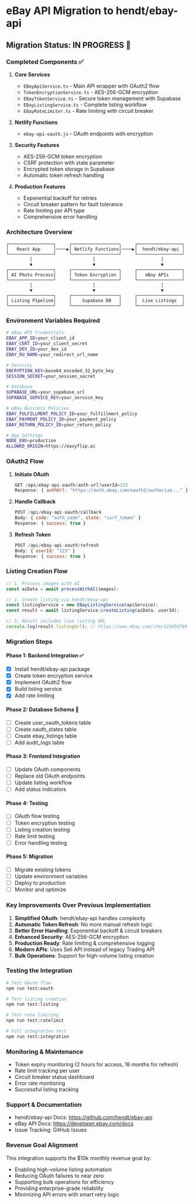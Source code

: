 # eBay API Migration to hendt/ebay-api

## Migration Status: IN PROGRESS 🚀

### Completed Components ✅

1. **Core Services**
   - `EBayApiService.ts` - Main API wrapper with OAuth2 flow
   - `TokenEncryptionService.ts` - AES-256-GCM encryption
   - `EBayTokenService.ts` - Secure token management with Supabase
   - `EBayListingService.ts` - Complete listing workflow
   - `EBayRateLimiter.ts` - Rate limiting with circuit breaker

2. **Netlify Functions**
   - `ebay-api-oauth.js` - OAuth endpoints with encryption

3. **Security Features**
   - AES-256-GCM token encryption
   - CSRF protection with state parameter
   - Encrypted token storage in Supabase
   - Automatic token refresh handling

4. **Production Features**
   - Exponential backoff for retries
   - Circuit breaker pattern for fault tolerance
   - Rate limiting per API type
   - Comprehensive error handling

### Architecture Overview

```
┌─────────────────┐     ┌──────────────────┐     ┌─────────────────┐
│   React App     │────▶│ Netlify Functions│────▶│  hendt/ebay-api │
└─────────────────┘     └──────────────────┘     └─────────────────┘
         │                       │                         │
         ▼                       ▼                         ▼
┌─────────────────┐     ┌──────────────────┐     ┌─────────────────┐
│ AI Photo Process│     │ Token Encryption │     │   eBay APIs     │
└─────────────────┘     └──────────────────┘     └─────────────────┘
         │                       │                         │
         ▼                       ▼                         ▼
┌─────────────────┐     ┌──────────────────┐     ┌─────────────────┐
│ Listing Pipeline│     │    Supabase DB   │     │  Live Listings  │
└─────────────────┘     └──────────────────┘     └─────────────────┘
```

### Environment Variables Required

```bash
# eBay API Credentials
EBAY_APP_ID=your_client_id
EBAY_CERT_ID=your_client_secret
EBAY_DEV_ID=your_dev_id
EBAY_RU_NAME=your_redirect_url_name

# Security
ENCRYPTION_KEY=base64_encoded_32_byte_key
SESSION_SECRET=your_session_secret

# Database
SUPABASE_URL=your_supabase_url
SUPABASE_SERVICE_KEY=your_service_key

# eBay Business Policies
EBAY_FULFILLMENT_POLICY_ID=your_fulfillment_policy
EBAY_PAYMENT_POLICY_ID=your_payment_policy
EBAY_RETURN_POLICY_ID=your_return_policy

# App Settings
NODE_ENV=production
ALLOWED_ORIGIN=https://easyflip.ai
```

### OAuth2 Flow

1. **Initiate OAuth**
   ```javascript
   GET /api/ebay-api-oauth/auth-url?userId=123
   Response: { authUrl: "https://auth.ebay.com/oauth2/authorize..." }
   ```

2. **Handle Callback**
   ```javascript
   POST /api/ebay-api-oauth/callback
   Body: { code: "auth_code", state: "csrf_token" }
   Response: { success: true }
   ```

3. **Refresh Token**
   ```javascript
   POST /api/ebay-api-oauth/refresh
   Body: { userId: "123" }
   Response: { success: true }
   ```

### Listing Creation Flow

```javascript
// 1. Process images with AI
const aiData = await processWithAI(images);

// 2. Create listing via hendt/ebay-api
const listingService = new EBayListingService(apiService);
const result = await listingService.createListing(aiData, userId);

// 3. Result includes live listing URL
console.log(result.listingUrl); // https://www.ebay.com/itm/123456789
```

### Migration Steps

#### Phase 1: Backend Integration ✅
- [x] Install hendt/ebay-api package
- [x] Create token encryption service
- [x] Implement OAuth2 flow
- [x] Build listing service
- [x] Add rate limiting

#### Phase 2: Database Schema 🔄
- [ ] Create user_oauth_tokens table
- [ ] Create oauth_states table
- [ ] Create ebay_listings table
- [ ] Add audit_logs table

#### Phase 3: Frontend Integration
- [ ] Update OAuth components
- [ ] Replace old OAuth endpoints
- [ ] Update listing workflow
- [ ] Add status indicators

#### Phase 4: Testing
- [ ] OAuth flow testing
- [ ] Token encryption testing
- [ ] Listing creation testing
- [ ] Rate limit testing
- [ ] Error handling testing

#### Phase 5: Migration
- [ ] Migrate existing tokens
- [ ] Update environment variables
- [ ] Deploy to production
- [ ] Monitor and optimize

### Key Improvements Over Previous Implementation

1. **Simplified OAuth**: hendt/ebay-api handles complexity
2. **Automatic Token Refresh**: No more manual refresh logic
3. **Better Error Handling**: Exponential backoff & circuit breakers
4. **Enhanced Security**: AES-256-GCM encryption
5. **Production Ready**: Rate limiting & comprehensive logging
6. **Modern APIs**: Uses Sell API instead of legacy Trading API
7. **Bulk Operations**: Support for high-volume listing creation

### Testing the Integration

```bash
# Test OAuth flow
npm run test:oauth

# Test listing creation
npm run test:listing

# Test rate limiting
npm run test:ratelimit

# Full integration test
npm run test:integration
```

### Monitoring & Maintenance

- Token expiry monitoring (2 hours for access, 18 months for refresh)
- Rate limit tracking per user
- Circuit breaker status dashboard
- Error rate monitoring
- Successful listing tracking

### Support & Documentation

- hendt/ebay-api Docs: https://github.com/hendt/ebay-api
- eBay API Docs: https://developer.ebay.com/docs
- Issue Tracking: GitHub Issues

### Revenue Goal Alignment

This integration supports the $10k monthly revenue goal by:
- Enabling high-volume listing automation
- Reducing OAuth failures to near zero
- Supporting bulk operations for efficiency
- Providing enterprise-grade reliability
- Minimizing API errors with smart retry logic